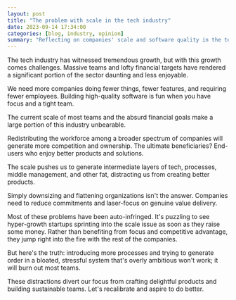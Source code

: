 ```yaml
---
layout: post
title: "The problem with scale in the tech industry"
date: 2023-09-14 17:34:00
categories: [blog, industry, opinion]
summary: "Reflecting on companies' scale and software quality in the tech industry."
---
```


The tech industry has witnessed tremendous growth, but with this growth comes challenges. Massive teams and lofty financial targets have rendered a significant portion of the sector daunting and less enjoyable.

We need more companies doing fewer things, fewer features, and requiring fewer employees. Building high-quality software is fun when you have focus and a tight team.

The current scale of most teams and the absurd financial goals make a large portion of this industry unbearable.

Redistributing the workforce among a broader spectrum of companies will generate more competition and ownership. The ultimate beneficiaries? End-users who enjoy better products and solutions.

The scale pushes us to generate intermediate layers of tech, processes, middle management, and other fat, distracting us from creating better products.

Simply downsizing and flattening organizations isn't the answer. Companies need to reduce commitments and laser-focus on genuine value delivery.

Most of these problems have been auto-infringed. It's puzzling to see hyper-growth startups sprinting into the scale issue as soon as they raise some money. Rather than benefiting from focus and competitive advantage, they jump right into the fire with the rest of the companies.

But here's the truth: introducing more processes and trying to generate order in a bloated, stressful system that's overly ambitious won't work; it will burn out most teams.

These distractions divert our focus from crafting delightful products and building sustainable teams. Let's recalibrate and aspire to do better.